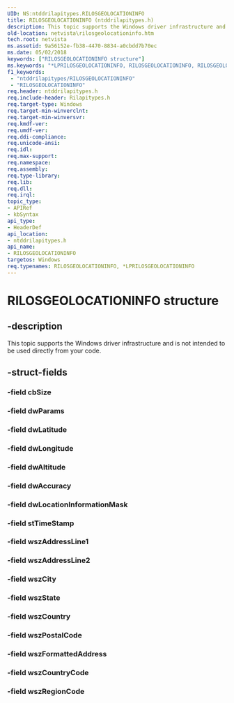 ```yaml
---
UID: NS:ntddrilapitypes.RILOSGEOLOCATIONINFO
title: RILOSGEOLOCATIONINFO (ntddrilapitypes.h)
description: This topic supports the Windows driver infrastructure and is not intended to be used directly from your code.
old-location: netvista\rilosgeolocationinfo.htm
tech.root: netvista
ms.assetid: 9a56152e-fb38-4470-8834-a0cbdd7b70ec
ms.date: 05/02/2018
keywords: ["RILOSGEOLOCATIONINFO structure"]
ms.keywords: "*LPRILOSGEOLOCATIONINFO, RILOSGEOLOCATIONINFO, RILOSGEOLOCATIONINFO structure [Network Drivers Starting with Windows Vista], netvista.rilosgeolocationinfo, ntddrilapitypes/RILOSGEOLOCATIONINFO"
f1_keywords:
 - "ntddrilapitypes/RILOSGEOLOCATIONINFO"
 - "RILOSGEOLOCATIONINFO"
req.header: ntddrilapitypes.h
req.include-header: Rilapitypes.h
req.target-type: Windows
req.target-min-winverclnt: 
req.target-min-winversvr: 
req.kmdf-ver: 
req.umdf-ver: 
req.ddi-compliance: 
req.unicode-ansi: 
req.idl: 
req.max-support: 
req.namespace: 
req.assembly: 
req.type-library: 
req.lib: 
req.dll: 
req.irql: 
topic_type:
- APIRef
- kbSyntax
api_type:
- HeaderDef
api_location:
- ntddrilapitypes.h
api_name:
- RILOSGEOLOCATIONINFO
targetos: Windows
req.typenames: RILOSGEOLOCATIONINFO, *LPRILOSGEOLOCATIONINFO
---
```


# RILOSGEOLOCATIONINFO structure


## -description


This topic supports the Windows driver infrastructure and is not intended to be used directly from your code.


## -struct-fields




### -field cbSize


### -field dwParams


### -field dwLatitude


### -field dwLongitude


### -field dwAltitude


### -field dwAccuracy


### -field dwLocationInformationMask


### -field stTimeStamp


### -field wszAddressLine1


### -field wszAddressLine2


### -field wszCity


### -field wszState


### -field wszCountry


### -field wszPostalCode


### -field wszFormattedAddress


### -field wszCountryCode


### -field wszRegionCode

